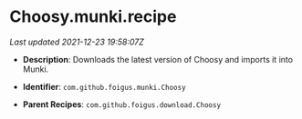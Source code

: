 # Choosy.munki.recipe

_Last updated 2021-12-23 19:58:07Z_

- **Description**: Downloads the latest version of Choosy and imports it into Munki.

- **Identifier**: `com.github.foigus.munki.Choosy`

- **Parent Recipes**: `com.github.foigus.download.Choosy`